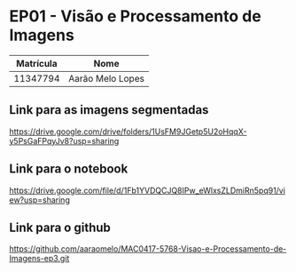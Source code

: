 # EP01 - Visão e Processamento de Imagens

| Matrícula| Nome                      |
| ---------| --------------------------|
| 11347794 | Aarão Melo Lopes          |


## Link para as imagens segmentadas

https://drive.google.com/drive/folders/1UsFM9JGetp5U2oHqqX-y5PsGaFPqyJv8?usp=sharing


## Link para o notebook

https://drive.google.com/file/d/1Fb1YVDQCJQ8IPw_eWlxsZLDmiRn5pq91/view?usp=sharing

## Link para o github

https://github.com/aaraomelo/MAC0417-5768-Visao-e-Processamento-de-Imagens-ep3.git



